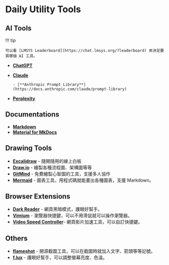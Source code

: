 # Daily Utility Tools

## AI Tools

!!! tip

    可以看 [LMSYS Leaderboard](https://chat.lmsys.org/?leaderboard) 來決定要買哪個 AI 工具。

- [**ChatGPT**](https://chat.openai.com/)
- [**Claude**](https://claude.ai/)

      - [**Anthropic Prompt Library**](https://docs.anthropic.com/claude/prompt-library)

- [**Perplexity**](https://www.perplexity.ai/)

## Documentations

- **[Markdown](https://www.markdownguide.org/)**
- **[Material for MkDocs](https://squidfunk.github.io/mkdocs-material/getting-started/)**

## Drawing Tools

- [**Excalidraw**](https://excalidraw.com/) - 隨開隨用的線上白板
- [**Draw.io**](https://app.diagrams.net/) - 繪製各種流程圖、架構圖等等
- [**GitMind**](https://gitmind.com/tw/) - 免費繪製心智圖的工具，支援多人協作
- [**Mermaid**](https://mermaid.js.org/) - 圖表工具，用程式碼就能畫出各種圖表，支援 Markdown。

## Browser Extensions

- [**Dark Reader**](https://chromewebstore.google.com/detail/eimadpbcbfnmbkopoojfekhnkhdbieeh) - 網頁黑暗模式，護眼好幫手。
- [**Vimium**](https://chromewebstore.google.com/detail/vimium/dbepggeogbaibhgnhhndojpepiihcmeb) - 瀏覽器快捷鍵，可以不用滑鼠就可以操作瀏覽器。
- [**Video Speed Controller**](https://chromewebstore.google.com/detail/nffaoalbilbmmfgbnbgppjihopabppdk)- 網頁影片加速工具，可以自訂快捷鍵。

## Others

- [**flameshot**](https://flameshot.org/) - 開源截圖工具，可以在截圖時就加入文字、箭頭等等記號。
- [**f.lux**](https://justgetflux.com/) - 護眼好幫手，可以調整螢幕亮度、色溫。
